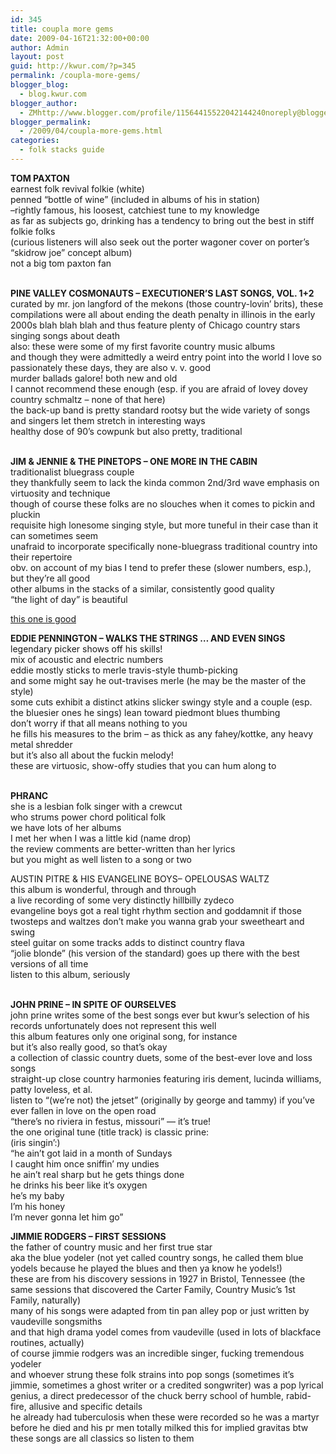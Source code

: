 ```yaml
---
id: 345
title: coupla more gems
date: 2009-04-16T21:32:00+00:00
author: Admin
layout: post
guid: http://kwur.com/?p=345
permalink: /coupla-more-gems/
blogger_blog:
  - blog.kwur.com
blogger_author:
  - ZMhttp://www.blogger.com/profile/11564415522042144240noreply@blogger.com
blogger_permalink:
  - /2009/04/coupla-more-gems.html
categories:
  - folk stacks guide
---
```

<div class="pf-content">
  <p>
    <span style="font-weight:bold;">TOM PAXTON</span><br />earnest folk revival folkie (white)<br />penned “bottle of wine” (included in albums of his in station)<br />–rightly famous, his loosest, catchiest tune to my knowledge<br />as far as subjects go, drinking has a tendency to bring out the best in stiff folkie folks<br />(curious listeners will also seek out the porter wagoner cover on porter’s “skidrow joe” concept album)<br />not a big tom paxton fan<br />
  </p>
  
  <p>
    <span style="font-weight:bold;"><br />PINE VALLEY COSMONAUTS – EXECUTIONER’S LAST SONGS, VOL. 1+2</span><br />curated by mr. jon langford of the mekons (those country-lovin’ brits), these compilations were all about ending the death penalty in illinois in the early 2000s blah blah blah and thus feature plenty of Chicago country stars singing songs about death<br />also: these were some of my first favorite country music albums<br />and though they were admittedly a weird entry point into the world I love so passionately these days, they are also v. v. good<br />murder ballads galore! both new and old<br />I cannot recommend these enough (esp. if you are afraid of lovey dovey country schmaltz – none of that here)<br />the back-up band is pretty standard rootsy but the wide variety of songs and singers let them stretch in interesting ways<br />healthy dose of 90’s cowpunk but also pretty, traditional
  </p>
  
  <p>
  </p>
  
  <p>
    <span style="font-weight:bold;"><br />JIM & JENNIE & THE PINETOPS – ONE MORE IN THE CABIN</span><br />traditionalist bluegrass couple<br />they thankfully seem to lack the kinda common 2nd/3rd wave emphasis on virtuosity and technique<br />though of course these folks are no slouches when it comes to pickin and pluckin<br />requisite high lonesome singing style, but more tuneful in their case than it can sometimes seem<br />unafraid to incorporate specifically none-bluegrass traditional country into their repertoire<br />obv. on account of my bias I tend to prefer these (slower numbers, esp.), but they’re all good<br />other albums in the stacks of a similar, consistently good quality<br />“the light of day” is beautiful
  </p>
  
  <p>
    <a href="http://www.youtube.com/watch?v=27KBv2Nc4Go">this one is good</a>
  </p>
  
  <p>
    <span style="font-weight:bold;">EDDIE PENNINGTON – WALKS THE STRINGS … AND EVEN SINGS</span><br />legendary picker shows off his skills!<br />mix of acoustic and electric numbers<br />eddie mostly sticks to merle travis-style thumb-picking<br />and some might say he out-travises merle (he may be the master of the style)<br />some cuts exhibit a distinct atkins slicker swingy style and a couple (esp. the bluesier ones he sings) lean toward piedmont blues thumbing<br />don’t worry if that all means nothing to you<br />he fills his measures to the brim – as thick as any fahey/kottke, any heavy metal shredder<br />but it’s also all about the fuckin melody!<br />these are virtuosic, show-offy studies that you can hum along to<br />
  </p>
  
  <p>
    <span style="font-weight:bold;"><br />PHRANC</span><br />she is a lesbian folk singer with a crewcut<br />who strums power chord political folk<br />we have lots of her albums<br />I met her when I was a little kid (name drop)<br />the review comments are better-written than her lyrics<br />but you might as well listen to a song or two<br />
  </p>
  
  <p>
    AUSTIN PITRE & HIS EVANGELINE BOYS– OPELOUSAS WALTZ</span><br />this album is wonderful, through and through<br />a live recording of some very distinctly hillbilly zydeco<br />evangeline boys got a real tight rhythm section and goddamnit if those twosteps and waltzes don’t make you wanna grab your sweetheart and swing<br />steel guitar on some tracks adds to distinct country flava<br />“jolie blonde” (his version of the standard) goes up there with the best versions of all time<br />listen to this album, seriously
  </p>
  
  <p>
    <span style="font-weight:bold;"><br />JOHN PRINE – IN SPITE OF OURSELVES</span><br />john prine writes some of the best songs ever but kwur’s selection of his records unfortunately does not represent this well<br />this album features only one original song, for instance<br />but it’s also really good, so that’s okay<br />a collection of classic country duets, some of the best-ever love and loss songs <br />straight-up close country harmonies featuring iris dement, lucinda williams, patty loveless, et al.<br />listen to “(we’re not) the jetset” (originally by george and tammy) if you’ve ever fallen in love on the open road<br />“there’s no riviera in festus, missouri” — it’s true!<br />the one original tune (title track) is classic prine: <br />(iris singin’:)<br />“he ain’t got laid in a month of Sundays<br />I caught him once sniffin’ my undies<br />he ain’t real sharp but he gets things done<br />he drinks his beer like it’s oxygen<br />he’s my baby<br />I’m his honey<br />I’m never gonna let him go”
  </p>
  
  <p>
  </p>
  
  <p>
    <span style="font-weight:bold;">JIMMIE RODGERS – FIRST SESSIONS</span><br />the father of country music and her first true star<br />aka the blue yodeler (not yet called country songs, he called them blue yodels because he played the blues and then ya know he yodels!)<br />these are from his discovery sessions in 1927 in Bristol, Tennessee (the same sessions that discovered the Carter Family, Country Music’s 1st Family, naturally)<br />many of his songs were adapted from tin pan alley pop or just written by vaudeville songsmiths<br />and that high drama yodel comes from vaudeville (used in lots of blackface routines, actually)<br />of course jimmie rodgers was an incredible singer, fucking tremendous yodeler<br />and whoever strung these folk strains into pop songs (sometimes it’s jimmie, sometimes a ghost writer or a credited songwriter) was a pop lyrical genius, a direct predecessor of the chuck berry school of humble, rabid-fire, allusive and specific details<br />he already had tuberculosis when these were recorded so he was a martyr before he died and his pr men totally milked this for implied gravitas btw<br />these songs are all classics so listen to them
  </p>
  
  <p>
  </p>
</div>